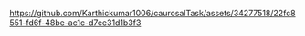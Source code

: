 


https://github.com/Karthickumar1006/caurosalTask/assets/34277518/22fc8551-fd6f-48be-ac1c-d7ee31d1b3f3

